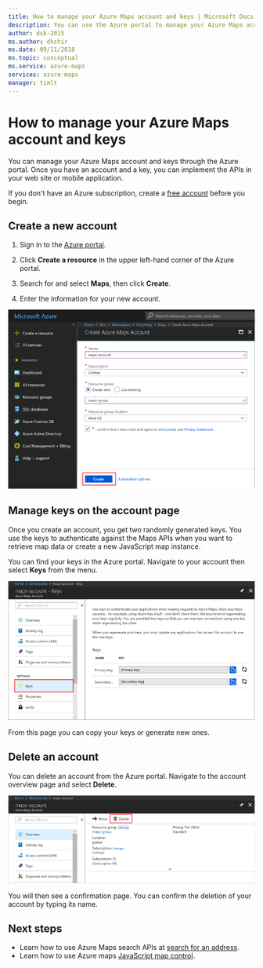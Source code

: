 ```yaml
---
title: How to manage your Azure Maps account and keys | Microsoft Docs 
description: You can use the Azure portal to manage your Azure Maps account and manage your access keys.
author: dsk-2015
ms.author: dkshir
ms.date: 09/11/2018
ms.topic: conceptual
ms.service: azure-maps
services: azure-maps
manager: timlt
---
```


# How to manage your Azure Maps account and keys

You can manage your Azure Maps account and keys through the Azure portal. Once you have an account and a key, you can implement the APIs in your web site or mobile application.

If you don't have an Azure subscription, create a [free account](https://azure.microsoft.com/free/?WT.mc_id=A261C142F) before you begin.

## Create a new account

1. Sign in to the [Azure portal](http://portal.azure.com).

2. Click **Create a resource** in the upper left-hand corner of the Azure portal.

3. Search for and select **Maps**, then click **Create**.

4. Enter the information for your new account.

![Enter account information in the portal](./media/how-to-manage-account-keys/new-account-portal.png)

## Manage keys on the account page

Once you create an account, you get two randomly generated keys. You use the keys to authenticate against the Maps APIs when you want to retrieve map data or create a new JavaScript map instance.

You can find your keys in the Azure portal. Navigate to your account then select **Keys** from the menu.

![Manage account keys in the portal](./media/how-to-manage-account-keys/account-keys-portal.png)

From this page you can copy your keys or generate new ones.

## Delete an account

You can delete an account from the Azure portal. Navigate to the account overview page and select **Delete**.

![Delete your account in the portal](./media/how-to-manage-account-keys/account-delete-portal.png)

You will then see a confirmation page. You can confirm the deletion of your account by typing its name.

## Next steps

* Learn how to use Azure Maps search APIs at [search for an address](./how-to-search-for-address.md).
* Learn how to use Azure maps [JavaScript map control](./how-to-use-map-control.md).
